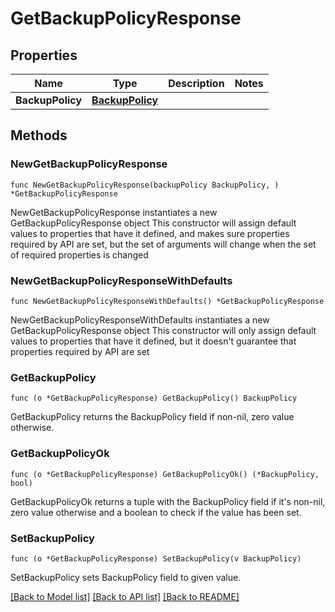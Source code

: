 # GetBackupPolicyResponse

## Properties

Name | Type | Description | Notes
------------ | ------------- | ------------- | -------------
**BackupPolicy** | [**BackupPolicy**](BackupPolicy.md) |  | 

## Methods

### NewGetBackupPolicyResponse

`func NewGetBackupPolicyResponse(backupPolicy BackupPolicy, ) *GetBackupPolicyResponse`

NewGetBackupPolicyResponse instantiates a new GetBackupPolicyResponse object
This constructor will assign default values to properties that have it defined,
and makes sure properties required by API are set, but the set of arguments
will change when the set of required properties is changed

### NewGetBackupPolicyResponseWithDefaults

`func NewGetBackupPolicyResponseWithDefaults() *GetBackupPolicyResponse`

NewGetBackupPolicyResponseWithDefaults instantiates a new GetBackupPolicyResponse object
This constructor will only assign default values to properties that have it defined,
but it doesn't guarantee that properties required by API are set

### GetBackupPolicy

`func (o *GetBackupPolicyResponse) GetBackupPolicy() BackupPolicy`

GetBackupPolicy returns the BackupPolicy field if non-nil, zero value otherwise.

### GetBackupPolicyOk

`func (o *GetBackupPolicyResponse) GetBackupPolicyOk() (*BackupPolicy, bool)`

GetBackupPolicyOk returns a tuple with the BackupPolicy field if it's non-nil, zero value otherwise
and a boolean to check if the value has been set.

### SetBackupPolicy

`func (o *GetBackupPolicyResponse) SetBackupPolicy(v BackupPolicy)`

SetBackupPolicy sets BackupPolicy field to given value.



[[Back to Model list]](../README.md#documentation-for-models) [[Back to API list]](../README.md#documentation-for-api-endpoints) [[Back to README]](../README.md)


